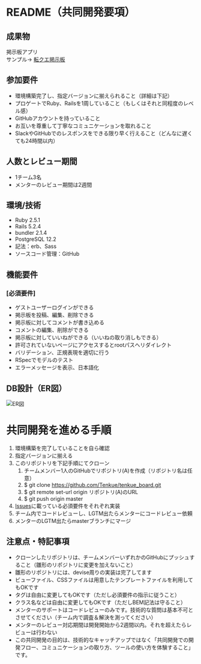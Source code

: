 # README（共同開発要項）

## 成果物
掲示板アプリ  
サンプル→ [転クエ掲示板](https://tenkue-board.herokuapp.com/)

## 参加要件
- 環境構築完了し、指定バージョンに揃えられること（詳細は下記）
- プロゲートでRuby、Railsを1周していること（もしくはそれと同程度のレベル感）
- GitHubアカウントを持っていること
- お互いを尊重して丁寧なコミュニケーションを取れること
- SlackやGitHubでのレスポンスをできる限り早く行えること（どんなに遅くても24時間以内）

## 人数とレビュー期間
- 1チーム3名
- メンターのレビュー期間は2週間

## 環境/技術
- Ruby 2.5.1
- Rails 5.2.4
- bundler 2.1.4
- PostgreSQL 12.2
- 記法：erb、Sass
- ソースコード管理：GitHub

## 機能要件
### [必須要件]
- ゲストユーザーログインができる
- 掲示板を投稿、編集、削除できる
- 掲示板に対してコメントが書き込める
- コメントの編集、削除ができる
- 掲示板に対していいねができる（いいねの取り消しもできる）
- 許可されていないページにアクセスするとrootパスへリダイレクト
- バリデーション、正規表現を適切に行う
- RSpecでモデルのテスト
- エラーメッセージを表示、日本語化

## DB設計（ER図）
![ER図](https://user-images.githubusercontent.com/61058448/90863771-98856780-e3ca-11ea-8ec0-2a2b766ffec4.png)

# 共同開発を進める手順
1. 環境構築を完了していることを自ら確認
1. 指定バージョンに揃える
1. このリポジトリを下記手順にてクローン
    1. チームメンバー1人のGitHubでリポジトリ(A)を作成（リポジトリ名は任意）
    1. $ git clone https://github.com/Tenkue/tenkue_board.git
    1. $ git remote set-url origin リポジトリ(A)のURL
    1. $ git push origin master
1. [Issues](https://github.com/Tenkue/tenkue_board/issues)に載っている必須要件をそれぞれ実装
1. チーム内でコードレビューし、LGTM出たらメンターにコードレビュー依頼
1. メンターのLGTM出たらmasterブランチにマージ

## 注意点・特記事項
- クローンしたリポジトリは、チームメンバーいずれかのGitHubにプッシュすること（雛形のリポジトリに変更を加えないこと）
- 雛形のリポジトリには、devise周りの実装は完了してます
- ビューファイル、CSSファイルは用意したテンプレートファイルを利用してもOKです
- タグは自由に変更してもOKです（ただし必須要件の指示に従うこと）
- クラス名などは自由に変更してもOKです（ただしBEM記法は守ること）
- メンターのサポートはコードレビューのみです。技術的な質問は基本不可とさせてください（チーム内で調査＆解決を測ってください）
- メンターのレビュー対応期間は開発開始から2週間以内。それを超えたらレビューは行わない
- この共同開発の目的は、技術的なキャッチアップではなく「共同開発での開発フロー、コミュニケーションの取り方、ツールの使い方を体験すること」です。
